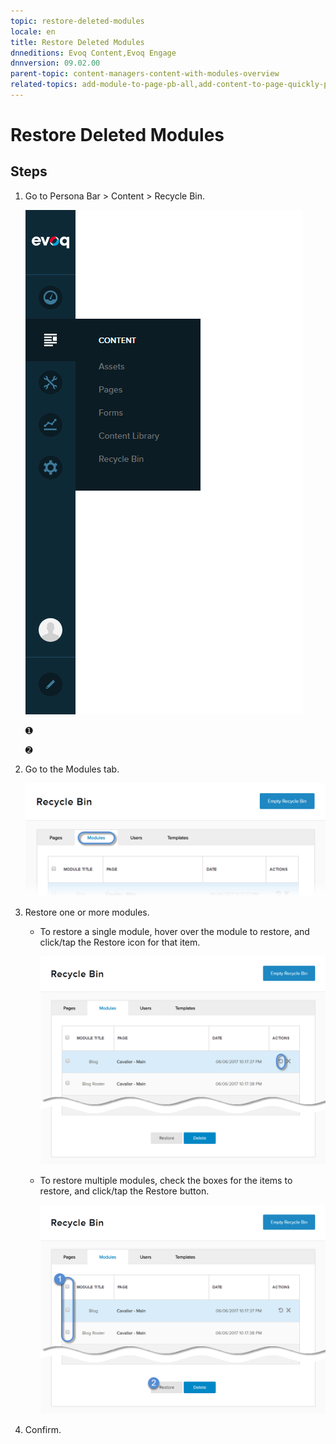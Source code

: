 ```yaml
---
topic: restore-deleted-modules
locale: en
title: Restore Deleted Modules
dnneditions: Evoq Content,Evoq Engage
dnnversion: 09.02.00
parent-topic: content-managers-content-with-modules-overview
related-topics: add-module-to-page-pb-all,add-content-to-page-quickly-pb-all,configure-module-on-page-pb-all,delete-module-from-page-pb-all,purge-deleted-modules,create-article-publisher
---
```


# Restore Deleted Modules

## Steps

1.  Go to Persona Bar \> Content \> Recycle Bin.
    
    ![Persona Bar > Content > Recycle Bin](img/scr-pbar-cmg-Content-E91.png)
    
    ➊
    
    ➋
    
2.  Go to the Modules tab.
    
    ![Modules](img/scr-pbtabs-all-Content-RecycleBin-Modules-E91.png)
    
3.  Restore one or more modules.
    *   To restore a single module, hover over the module to restore, and click/tap the Restore icon for that item.
        
          
        
        ![Restore icon for each item in the list.](img/scr-RecycleBin-Modules-Restore-icon-E91.png)
        
          
        
    *   To restore multiple modules, check the boxes for the items to restore, and click/tap the Restore button.
        
          
        
        ![Restore button.](img/scr-RecycleBin-Modules-Select-Then-Restore-button-E91.png)
        
          
        
4.  Confirm.